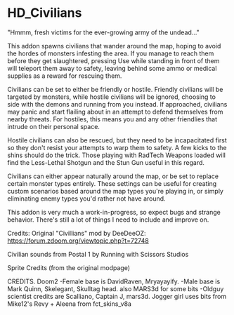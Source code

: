 # HD_Civilians
"Hmmm, fresh victims for the ever-growing army of the undead..."

This addon spawns civilians that wander around the map, hoping to avoid the hordes of monsters infesting the area. If you manage to reach them before they get slaughtered, pressing Use while standing in front of them will teleport them away to safety, leaving behind some ammo or medical supplies as a reward for rescuing them. 

Civilians can be set to either be friendly or hostile. Friendly civilians will be targeted by monsters, while hostile civilians will be ignored, choosing to side with the demons and running from you instead. If approached, civilians may panic and start flailing about in an attempt to defend themselves from nearby threats. For hostiles, this means you and any other friendlies that intrude on their personal space.

Hostile civilians can also be rescued, but they need to be incapacitated first so they don't resist your attempts to warp them to safety. A few kicks to the shins should do the trick. Those playing with RadTech Weapons loaded will find the Less-Lethal Shotgun and the Stun Gun useful in this regard.

Civilians can either appear naturally around the map, or be set to replace certain monster types entirely. These settings can be useful for creating custom scenarios based around the map types you're playing in, or simply eliminating enemy types you'd rather not have around.

This addon is very much a work-in-progress, so expect bugs and strange behavior. There's still a lot of things I need to include and improve on.

Credits:
Original "Civillians" mod by DeeDeeOZ:
https://forum.zdoom.org/viewtopic.php?t=72748

Civilian sounds from Postal 1 by 
Running with Scissors Studios

Sprite Credits (from the original modpage)

CREDITS. Doom2 
-Female base is DavidRaven,
                Mryayayify. 
-Male base is Mark Quinn,
              Skelegant, 
              Skulltag head. 
              also MARS3d for some bits
-Oldguy scientist credits are Scalliano,
                              Captain J,
                              mars3d. 
 Jogger girl uses bits from Mike12's 
 Revy + Aleena from fct_skins_v8a
